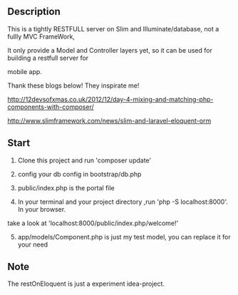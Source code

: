 ## Description

This is a tightly RESTFULL server on Slim and Illuminate/database, not a fullly MVC FrameWork,

It only provide a Model and Controller layers yet, so it can be used for building a restfull server for

mobile app.

Thank these blogs below! They inspirate me!

http://12devsofxmas.co.uk/2012/12/day-4-mixing-and-matching-php-components-with-composer/

http://www.slimframework.com/news/slim-and-laravel-eloquent-orm

## Start

1. Clone this project and run 'composer update'

2. config your db config in bootstrap/db.php

3. public/index.php is the portal file

4. In your terminal and your project directory ,run 'php -S localhost:8000'. In your browser.

take a look at 'localhost:8000/public/index.php/welcome!'

5. app/models/Component.php is just my test model, you can replace it for your need


## Note

The restOnEloquent is just a experiment idea-project.



